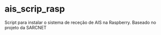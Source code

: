 # ais_scrip_rasp
Script para instalar o sistema de receção de AIS na Raspberry. Baseado no projeto da SARCNET
